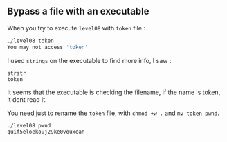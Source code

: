 ## Bypass a file with an executable

When you try to execute ``level08`` with ``token`` file :
```bash
./level08 token
You may not access 'token'
```

I used ``strings`` on the executable to find more info, I saw :

```
strstr
token
```

It seems that the executable is checking the filename, if the name is token, it dont read it.

You need just to rename the ``token`` file, with ``chmod +w .`` and ``mv token pwnd``.

```bash
./level08 pwnd
quif5eloekouj29ke0vouxean
```
